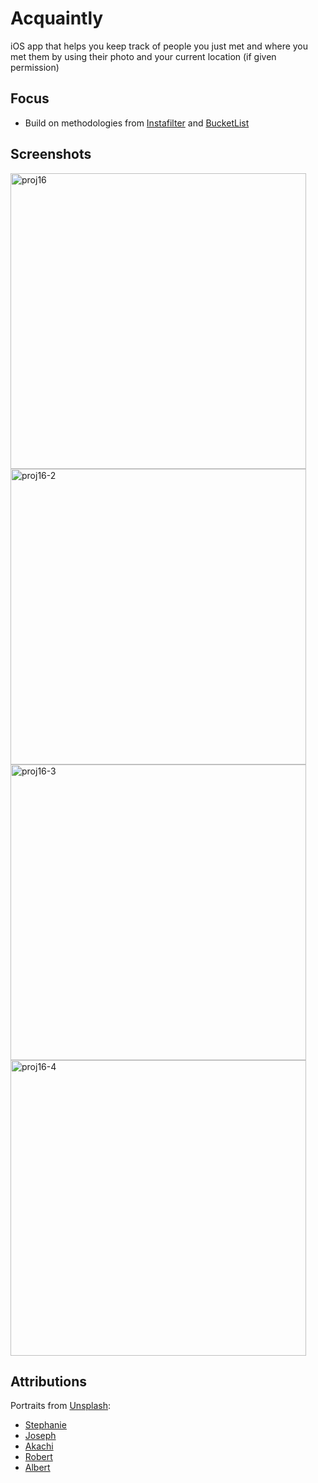 # Acquaintly
iOS app that helps you keep track of people you just met and where you met them by using their photo and your current location (if given permission)

## Focus
* Build on methodologies from [Instafilter](https://github.com/mleers/Instafilter) and [BucketList](https://github.com/mleers/BucketList)

## Screenshots
<p float="left">
  <img width="473" alt="proj16" src="https://user-images.githubusercontent.com/29722295/209419224-5a255e14-ee60-4a2b-94ac-51a44bf41c6d.png">
  <img width="473" alt="proj16-2" src="https://user-images.githubusercontent.com/29722295/209419228-7421c8ee-fa40-4536-be90-631185981dee.png">
  <img width="473" alt="proj16-3" src="https://user-images.githubusercontent.com/29722295/209419234-ba6d7200-93d8-49b6-a689-9c6cd7a54acc.png">
  <img width="473" alt="proj16-4" src="https://user-images.githubusercontent.com/29722295/209419236-47fb7162-88f2-445e-8877-76ffec097ceb.png">
</p>

## Attributions
Portraits from <a href="https://unsplash.com/">Unsplash</a>:
* [Stephanie](https://unsplash.com/photos/Zz5LQe-VSMY)
* [Joseph](https://unsplash.com/photos/iFgRcqHznqg)
* [Akachi](https://unsplash.com/photos/J1OScm_uHUQ)
* [Robert](https://unsplash.com/photos/cdksyTqEXzo)
* [Albert](https://unsplash.com/photos/ILip77SbmOE)
